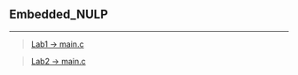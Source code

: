 ## Embedded_NULP

----
>[Lab1 -> main.c](../Lab1/User/main.c)

>[Lab2 -> main.c](../Lab2/User/main.c)
